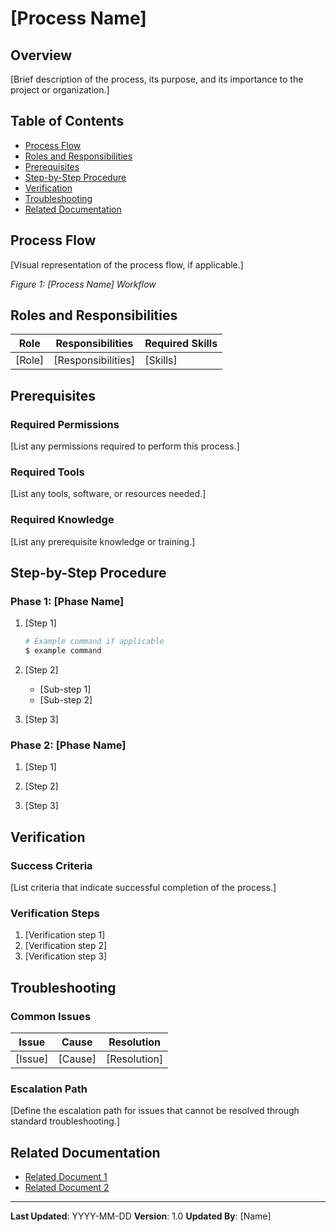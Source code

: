 # [Process Name]

## Overview

[Brief description of the process, its purpose, and its importance to the project or organization.]

## Table of Contents

- [Process Flow](#process-flow)
- [Roles and Responsibilities](#roles-and-responsibilities)
- [Prerequisites](#prerequisites)
- [Step-by-Step Procedure](#step-by-step-procedure)
- [Verification](#verification)
- [Troubleshooting](#troubleshooting)
- [Related Documentation](#related-documentation)

## Process Flow

[Visual representation of the process flow, if applicable.]

_Figure 1: [Process Name] Workflow_

## Roles and Responsibilities

| Role   | Responsibilities   | Required Skills |
| ------ | ------------------ | --------------- |
| [Role] | [Responsibilities] | [Skills]        |

## Prerequisites

### Required Permissions

[List any permissions required to perform this process.]

### Required Tools

[List any tools, software, or resources needed.]

### Required Knowledge

[List any prerequisite knowledge or training.]

## Step-by-Step Procedure

### Phase 1: [Phase Name]

1. [Step 1]

   ```bash
   # Example command if applicable
   $ example command
   ```

2. [Step 2]

   - [Sub-step 1]
   - [Sub-step 2]

3. [Step 3]

### Phase 2: [Phase Name]

1. [Step 1]

2. [Step 2]

3. [Step 3]

## Verification

### Success Criteria

[List criteria that indicate successful completion of the process.]

### Verification Steps

1. [Verification step 1]
2. [Verification step 2]
3. [Verification step 3]

## Troubleshooting

### Common Issues

| Issue   | Cause   | Resolution   |
| ------- | ------- | ------------ |
| [Issue] | [Cause] | [Resolution] |

### Escalation Path

[Define the escalation path for issues that cannot be resolved through standard troubleshooting.]

## Related Documentation

- [Related Document 1](./path/to/document-1.md)
- [Related Document 2](./path/to/document-2.md)

---

**Last Updated**: YYYY-MM-DD
**Version**: 1.0
**Updated By**: [Name]
